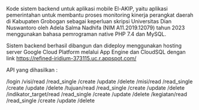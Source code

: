Kode sistem backend untuk aplikasi mobile El-AKIP, yaitu aplikasi pemerintahan untuk membantu proses monitoring kinerja perangkat daerah di Kabupaten Grobogan sebagai keperluan skripsi Universitas Dian Nuswantoro oleh Adela Salma Nadhifa (NIM A11.2019.12079) tahun 2023 menggunakan bahasa pemrograman native PHP 7.4 dan MySQL.

Sistem backend berhasil dibangun dan dideploy menggunakan hosting server Google Cloud Platform melalui App Engine dan CloudSQL dengan link https://refined-iridium-373115.uc.r.appspot.com/

API yang dihasilkan :

/login
/visi/read
     /read_single
     /create
     /update
     /delete
/misi/read
     /read_single
     /create
     /update
     /delete
/tujuan/read
       /read_single
       /create
       /update
       /delete
/indikator_target/read
                 /read_single
                 /create
                 /update
                 /delete
/kegiatan/read
         /read_single
         /create
         /update
         /delete
